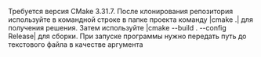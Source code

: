 Требуется версия CMake 3.31.7.
После клонирования репозитория используйте в командной строке в папке проекта команду |cmake .| для получения решения.
Затем используйте |cmake --build . --config Release| для сборки. При запуске программы нужно передать путь до текстового файла в качестве аргумента
